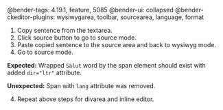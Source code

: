 @bender-tags: 4.19.1, feature, 5085
@bender-ui: collapsed
@bender-ckeditor-plugins: wysiwygarea, toolbar, sourcearea, language, format

1. Copy sentence from the textarea.
2. Click source button to go to source mode.
2. Paste copied sentence to the source area and back to wysiwyg mode.
3. Go to source mode.

**Expected:** Wrapped `Salut` word by the span element should exist with added `dir="ltr"` attribute.

**Unexpected:** Span with `lang` attribute was removed.

4. Repeat above steps for divarea and inline editor.
